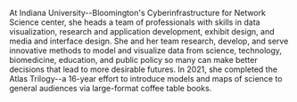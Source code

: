 At Indiana University--Bloomington's Cyberinfrastructure for Network Science center, she heads a team of professionals with skills in data visualization, research and application development, exhibit design, and media and interface design. She and her team research, develop, and serve innovative methods to model and visualize data from science, technology, biomedicine, education, and public policy so many can make better decisions that lead to more desirable futures. In 2021, she completed the Atlas Trilogy--a 16-year effort to introduce models and maps of science to general audiences via large-format coffee table books. 
